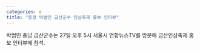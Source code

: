 ```yaml
---
categories: e
title: "동정 박범인 금산군수 인삼축제 홍보 인터뷰"
---
```

박범인 충남 금산군수는 27일 오후 5시 서울시 연합뉴스TV를 방문해 금산인삼축제 홍보 인터뷰에 참석.
